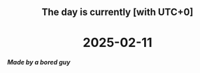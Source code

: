 <h2 align=center>The day is currently [with UTC+0]</h2>
<h1 align=center><!--TIME BEGIN-->2025-02-11<!--TIME END--></h1>
<h5>Made by a bored guy</h5>
